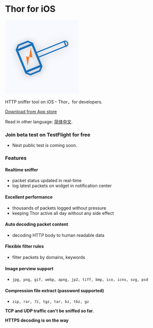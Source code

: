 # Thor for iOS

![](thor_logo.png)

HTTP sniffer tool on iOS - Thor，for developers.

[Download from App store](https://itunes.apple.com/app/id1210562295)

Read in other language: [简体中文](README.zh-cn.md).


### Join beta test on TestFlight for free

* Next public test is coming soon.

<!-- * Send your email address to beta@pixelcyber.com. -->

<!-- * [Create issues](https://github.com/PixelCyber/Thor/issues/new) and paste your email address. -->


### Features

#### Realtime sniffer

- packet status updated in real-time
- log latest packets on widget in notification center


#### Excellent performance

- thousands of packets logged without pressure
- keeping Thor active all day without any side effect


#### Auto decoding packet content

- decoding HTTP body to human readable data


#### Flexible filter rules

- filter packets by domains, keywords


#### Image perview support

- `jpg, png, gif, webp, apng, jp2, tiff, bmp, ico, icns, svg, psd`


#### Compression file extract (password supported)

- `zip, rar, 7z, tgz, tar, bz, tbz, gz`



**TCP and UDP traffic can't be sniffed so far.**

**HTTPS decoding is on the way**